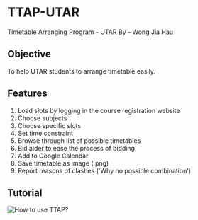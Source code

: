 # TTAP-UTAR
Timetable Arranging Program - UTAR 
By - Wong Jia Hau

## Objective
To help UTAR students to arrange timetable easily.

## Features
1. Load slots by logging in the course registration website
2. Choose subjects
3. Choose specific slots 
4. Set time constraint
5. Browse through list of possible timetables
6. Bid aider to ease the process of bidding 
7. Add to Google Calendar
8. Save timetable as image (.png)
9. Report reasons of clashes ('Why no possible combination')

## Tutorial 
![How to use TTAP?](https://github.com/wongjiahau/TTAP-UTAR/blob/master/TTAP_Tutorial.gif)
